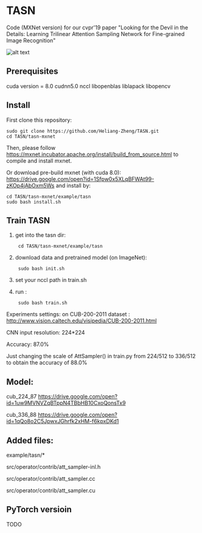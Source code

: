 # TASN
Code (MXNet version) for our cvpr'19 paper "Looking for the Devil in the Details: Learning Trilinear Attention Sampling Network for Fine-grained Image Recognition"

![alt text](https://user-images.githubusercontent.com/35843017/59253558-14314380-8c61-11e9-9c90-c8de5442ccad.jpg)

Prerequisites
-------
cuda version = 8.0
cudnn5.0
nccl
libopenblas
liblapack
libopencv 

Install
-------
First clone this repository:

    sudo git clone https://github.com/Heliang-Zheng/TASN.git
    cd TASN/tasn-mxnet

Then, please follow https://mxnet.incubator.apache.org/install/build_from_source.html to compile and install mxnet.

Or download pre-build mxnet (with cuda 8.0): https://drive.google.com/open?id=1Sfpw0x5XLqBFWAt99-zKOp4jAbOxm5Ws and install by:

    cd TASN/tasn-mxnet/example/tasn
    sudo bash install.sh


Train TASN
-------
1) get into the tasn dir:

        cd TASN/tasn-mxnet/example/tasn

2) download data and pretrained model (on ImageNet):

        sudo bash init.sh

3) set your nccl path in train.sh

4) run :

        sudo bash train.sh

Experiments settings:
on CUB-200-2011 dataset : http://www.vision.caltech.edu/visipedia/CUB-200-2011.html

CNN input resolution: 224*224

Accuracy: 87.0%

Just changing the scale of AttSampler() in train.py from 224/512 to 336/512 to obtain the accuracy of 88.0%


Model:
-------
cub_224_87 https://drive.google.com/open?id=1uw9MVNVZqBTppN4TBbHB10CxoQonsTx9

cub_336_88 https://drive.google.com/open?id=1qQo8o2C5JpwxJGhrfk2xHM-f6kpxDKd1


Added files:
-------
example/tasn/*

src/operator/contrib/att_sampler-inl.h

src/operator/contrib/att_sampler.cc

src/operator/contrib/att_sampler.cu

PyTorch versioin
-------
TODO
